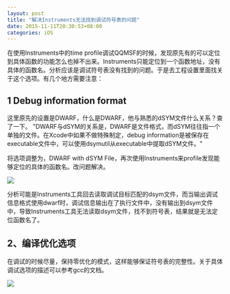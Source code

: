 ```yaml
---
layout: post
title: "解决Instruments无法找到调试符号表的问题"
date: 2015-11-11T20:30:53+08:00
categories: iOS
---
```


在使用Instruments中的time profile调试QQMSF的时候，发现原先有的可以定位到具体函数的功能怎么也掉不出来。Instruments只能定位到一个函数地址，没有具体的函数名。分析应该是调试符号表没有找到的问题。于是去工程设置里面找关于这个选项。有几个地方需要注意：

## 1 Debug information format
这里原先的设置是DWARF，什么是DWARF，他与熟悉的dSYM文件什么关系？查了一下。
"DWARF与dSYM的关系是，DWARF是文件格式，而dSYM往往指一个单独的文件。在Xcode中如果不做特殊制定，debug information是被保存在executable文件中，可以使用dsymutil从executable中提取dSYM文件。"

将选项调整为，DWARF with dSYM File，再次使用Instruments来profile发现能够定位的具体的函数名。改问题解决。

![](http://ww4.sinaimg.cn/large/7df22103jw1exxbpoejnhj20fk057wep.jpg)

分析可能是Instruments工具回去读取调试目标匹配的dsym文件，而当输出调试信息格式使用dwarf时，调试信息输出在了执行文件中，没有输出到dsym文件中，导致Instruments工具无法读取dsym文件，找不到符号表，结果就是无法定位函数名了。

## 2、编译优化选项
在调试的时候尽量，保持零优化的模式，这样能够保证符号表的完整性。关于具体调试选项的描述可以参考gcc的文档。

![](http://ww3.sinaimg.cn/large/7df22103jw1exxbqjncmrj20fk0b3aaq.jpg)
